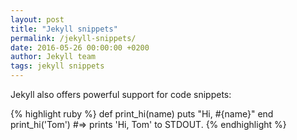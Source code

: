 ```yaml
---
layout: post
title: "Jekyll snippets"
permalink: /jekyll-snippets/
date: 2016-05-26 00:00:00 +0200
author: Jekyll team
tags: jekyll snippets
---
```

Jekyll also offers powerful support for code snippets:

{% highlight ruby %}
def print_hi(name)
  puts "Hi, #{name}"
end
print_hi('Tom')
#=> prints 'Hi, Tom' to STDOUT.
{% endhighlight %}
